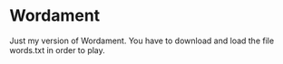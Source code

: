 # Wordament
Just my version of Wordament. You have to download and load the file words.txt in order to play.
